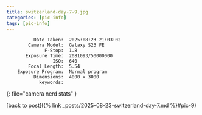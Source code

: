 ```yaml
---
title: switzerland-day-7-9.jpg
categories: [pic-info]
tags: [pic-info]
---
```


```text
          Date Taken:  2025:08:23 21:03:02
        Camera Model:  Galaxy S23 FE
              F-Stop:  1.8
       Exposure Time:  2081093/50000000
                 ISO:  640
        Focal Length:  5.54
    Exposure Program:  Normal program
          Dimensions:  4000 x 3000
            keywords:  
```
{: file="camera nerd stats" }

[back to post]({% link _posts/2025-08-23-switzerland-day-7.md %}#pic-9)